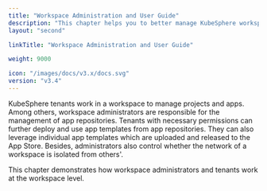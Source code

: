 ```yaml
---
title: "Workspace Administration and User Guide"
description: "This chapter helps you to better manage KubeSphere workspaces."
layout: "second"

linkTitle: "Workspace Administration and User Guide"

weight: 9000

icon: "/images/docs/v3.x/docs.svg"
version: "v3.4"
---
```


KubeSphere tenants work in a workspace to manage projects and apps. Among others, workspace administrators are responsible for the management of app repositories. Tenants with necessary permissions can further deploy and use app templates from app repositories. They can also leverage individual app templates which are uploaded and released to the App Store. Besides, administrators also control whether the network of a workspace is isolated from others'.

This chapter demonstrates how workspace administrators and tenants work at the workspace level.